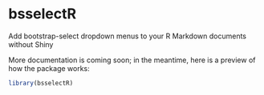 # bsselectR
Add bootstrap-select dropdown menus to your R Markdown documents without Shiny

More documentation is coming soon; in the meantime, here is a preview of how the package works:  

```r
library(bsselectR)
```

